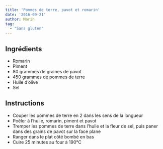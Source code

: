 ```yaml
---
title: 'Pommes de terre, pavot et romarin'
date: '2016-09-21'
author: Marin
tag: 
  - "Sans gluten"
---
```

## Ingrédients
- Romarin
- Piment
- 80 grammes de graines de pavot
- 450 grammes de pommes de terre
- Huile d’olive
- Sel

## Instructions
- Couper les pommes de terre en 2 dans les sens de la longueur
- Poêler à l’huile, romarin, piment et pavot
- Tremper les pommes de terre dans l’huile et la fleur de sel, puis paner dans des grains de pavot sur la face plane
- Ranger dans le plat côté bombé en bas
- Cuire 25 minutes au four à 190°C

